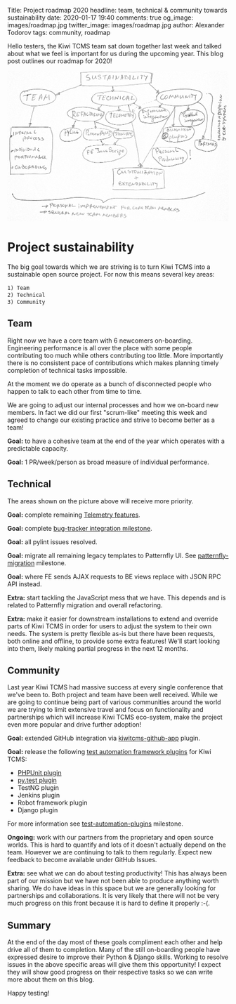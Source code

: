 Title: Project roadmap 2020
headline: team, technical & community towards sustainability
date: 2020-01-17 19:40
comments: true
og_image: images/roadmap.jpg
twitter_image: images/roadmap.jpg
author: Alexander Todorov
tags: community, roadmap

Hello testers,
the Kiwi TCMS team sat down together last week and talked about what we feel
is important for us during the upcoming year. This blog post outlines our
roadmap for 2020!

<img style="background-color: inherit" src="/images/roadmap2020.png" alt="roadmap image 2020">


Project sustainability
======================

The big goal towards which we are striving is to turn Kiwi TCMS into a
sustainable open source project. For now this means several key areas:

    1) Team
    2) Technical
    3) Community

Team
----

Right now we have a core team with 6 newcomers on-boarding.
Engineering performance is all over the place with some people contributing
too much while others contributing too little. More importantly there is no
consistent pace of contributions which makes planning timely completion of
technical tasks impossible.

At the moment we do operate as a bunch of disconnected people who happen to
talk to each other from time to time.

We are going to adjust our internal processes and how we on-board new members.
In fact we did our first "scrum-like" meeting this week and agreed to change
our existing practice and strive to become better as a team!

**Goal:** to have a cohesive team at the end of the year which operates with
a predictable capacity.

**Goal:** 1 PR/week/person as broad measure of individual performance.


Technical
---------

The areas shown on the picture above will receive more priority.

**Goal:** complete remaining [Telemetry features]({filename}2019-03-03-telemetry.markdown).

**Goal:** complete
[bug-tracker integration milestone](https://github.com/kiwitcms/Kiwi/milestone/1).

**Goal:** all pylint issues resolved.

**Goal:** migrate all remaining legacy templates to Patternfly UI. See
[patternfly-migration](https://github.com/kiwitcms/Kiwi/milestone/3) milestone.

**Goal:** where FE sends AJAX requests to BE views replace with JSON RPC API instead.

**Extra:** start tackling the JavaScript mess that we have. This depends and is related
to Patternfly migration and overall refactoring.

**Extra:** make it easier for downstream installations to extend and override parts
of Kiwi TCMS in order for users to adjust the system to their own needs.
The system is pretty flexible as-is but there have been requests,
both online and offline, to provide some extra features! We'll start looking
into them, likely making partial progress in the next 12 months.


Community
---------

Last year Kiwi TCMS had massive success at every single conference that we've been to.
Both project and team have been well received. While we are going to continue
being part of various communities around the world we are trying to limit
extensive travel and focus on functionality and partnerships which will
increase Kiwi TCMS eco-system, make the project even more popular and
drive further adoption!

**Goal:** extended GitHub integration via
[kiwitcms-github-app](https://github.com/kiwitcms/github-app/) plugin.

**Goal:** release the following
[test automation framework plugins](https://kiwitcms.readthedocs.io/en/latest/plugins/automation-frameworks.html)
for Kiwi TCMS:

- [PHPUnit plugin](https://github.com/kiwitcms/phpunit-plugin/)
- [py.test plugin](https://github.com/kiwitcms/pytest-plugin/)
- TestNG plugin
- Jenkins plugin
- Robot framework plugin
- Django plugin

For more information see
[test-automation-plugins](https://github.com/kiwitcms/Kiwi/milestone/2) milestone.

**Ongoing:** work with our partners from the proprietary and open source worlds.
This is hard to quantify and lots of it doesn't actually depend on the team.
However we are continuing to talk to them regularly. Expect new feedback to
become available under GitHub Issues.

**Extra:** see what we can do about testing productivity! This has always been
part of our mission but we have not been able to produce anything worth sharing.
We do have ideas in this space but we are generally looking for partnerships and collaborations.
It is very likely that there will not be very much progress on this front
because it is hard to define it properly :-(.


Summary
-------

At the end of the day most of these goals compliment each other and help drive all of
them to completion. Many of the still on-boarding people have expressed desire to
improve their Python & Django skills. Working to resolve issues in the above specific
areas will give them this opportunity! I expect they will show good progress on their respective
tasks so we can write more about them on this blog.


Happy testing!
